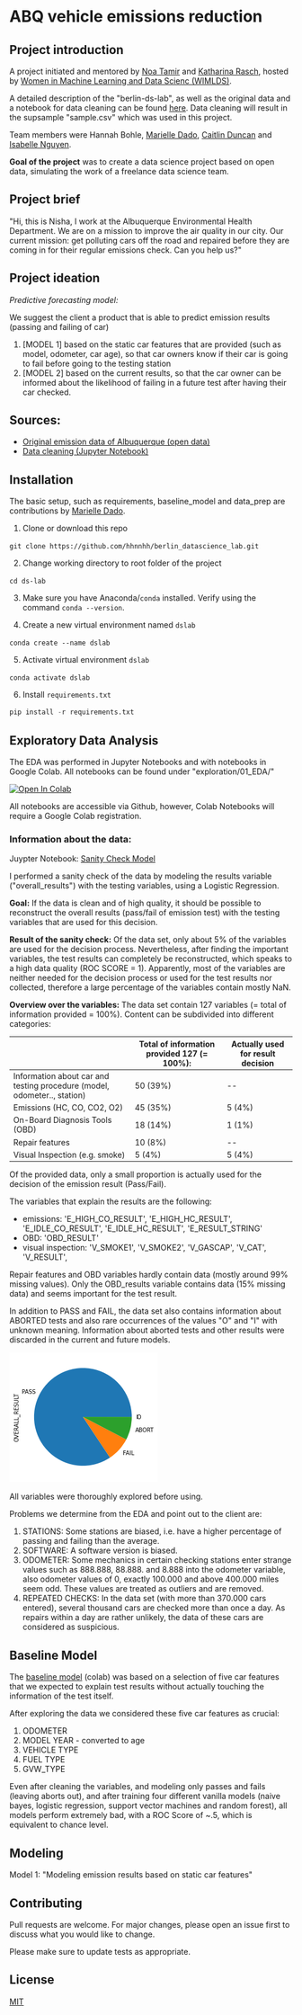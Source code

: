 # ABQ vehicle emissions reduction

## Project introduction

A project initiated and mentored by [Noa Tamir](https://github.com/noatamir) and [Katharina Rasch](https://github.com/krasch), hosted by [Women in Machine Learning and Data Scienc (WIMLDS)](https://github.com/wimlds/).

A detailed description of the "berlin-ds-lab", as well as the original data and a notebook for data cleaning  can be found [here](https://github.com/wimlds/berlin-ds-lab). Data cleaning will result in the supsample "sample.csv" which was used in this project. 

Team members were 
Hannah Bohle, [Marielle Dado](https://github.com/marielledado), [Caitlin Duncan](https://github.com/CaitDunc) and [Isabelle Nguyen](https://github.com/izzbizz/). 

**Goal of the project** was to create a data science project based on open data, simulating the work of a freelance data science team.

## Project brief

"Hi, this is Nisha, I work at the Albuquerque Environmental Health Department. We are on a mission to improve the air quality in our city. Our current mission: get polluting cars off the road and repaired before they are coming in for their regular emissions check. Can you help us?"

## Project ideation

_Predictive forecasting model:_

We suggest the client a product that is able to predict emission results (passing and failing of car)
1. [MODEL 1] based on the static car features that are provided (such as model, odometer, car age), so that car owners know if their car is going to fail before going to the testing station
1. [MODEL 2] based on the current results, so that the car owner can be informed about the likelihood of failing in a future test after having their car checked. 


## Sources:

* [Original emission data of Albuquerque (open data)](https://opendata.cabq.gov/dataset/vehicle-emissions)
* [Data cleaning (Jupyter Notebook)](https://github.com/wimlds/berlin-ds-lab/blob/master/projects/cars/cars_cleanup_and_sample.ipynb)




## Installation
The basic setup, such as requirements, baseline_model and data_prep are contributions by [Marielle Dado](https://github.com/marielledado).

1. Clone or download this repo

`git clone https://github.com/hhnnhh/berlin_datascience_lab.git`

2. Change working directory to root folder of the project

`cd ds-lab`

3. Make sure you have Anaconda/`conda` installed. Verify using the command `conda --version`.

4. Create a new virtual environment named `dslab`

`conda create --name dslab`

5. Activate virtual environment `dslab`

`conda activate dslab`

6. Install `requirements.txt`

```python
pip install -r requirements.txt
```

## Exploratory Data Analysis
The EDA was performed in Jupyter Notebooks and with notebooks in Google Colab. 
All notebooks can be found under "exploration/01_EDA/"

[![Open In Colab](https://colab.research.google.com/assets/colab-badge.svg)](https://colab.research.google.com/github/googlecolab/colabtools/blob/master/notebooks/colab-github-demo.ipynb)

All notebooks are accessible via Github, however, Colab Notebooks will require a Google Colab registration. 

### Information about the data:

Juypter Notebook: [Sanity Check Model](exploration/01_EDA/sanityCheck_dataQuality_reconstruct_overall-results.ipynb)

I performed a sanity check of the data by modeling the results variable ("overall_results") with the testing variables, using a Logistic Regression. 

**Goal:** If the data is clean and of high quality, it should be possible to reconstruct the overall results (pass/fail of emission test) with the testing variables that are used for this decision.

**Result of the sanity check:** Of the data set, only about 5% of the variables are used for the decision process. Nevertheless, after finding the important variables, the test results can completely be reconstructed, which speaks to a high data quality (ROC SCORE = 1). 
Apparently, most of the variables are neither needed for the decision process or used for the test results nor collected, therefore a large percentage of the variables contain mostly NaN. 

**Overview over the variables:** The data set contain 127 variables (= total of information provided = 100%). Content can be subdivided into different categories:

|  | Total of information provided 127 (= 100%):   | Actually used for result decision  |
|---|---|---|
| Information about car and testing procedure (model, odometer.., station)  | 50 (39%)  |  -- |
| Emissions (HC, CO, CO2, O2) | 45 (35%) | 5 (4%) |
|On-Board Diagnosis Tools (OBD) | 18 (14%) | 1 (1%) |
|Repair features  | 10 (8%) | --  |
| Visual Inspection (e.g. smoke)  | 5 (4%)  | 5 (4%)  |

Of the provided data, only a small proportion is actually used for the decision of the emission result (Pass/Fail). 

The variables that explain the results are the following: 
* emissions: 'E_HIGH_CO_RESULT', 'E_HIGH_HC_RESULT', 'E_IDLE_CO_RESULT', 'E_IDLE_HC_RESULT', 'E_RESULT_STRING'
* OBD: 'OBD_RESULT'
* visual inspection: 'V_SMOKE1', 'V_SMOKE2', 'V_GASCAP', 'V_CAT', 'V_RESULT', 

Repair features and OBD variables hardly contain data (mostly around 99% missing values). Only the OBD_results variable contains data (15% missing data) and seems important for the test result.

In addition to PASS and FAIL, the data set also contains information about ABORTED tests and also rare occurrences of the values "O" and "I" with unknown meaning. Information about aborted tests and other results were discarded in the current and future models. 

![Emission results](/figures/results_piechart.png)

All variables were thoroughly explored before using. 

Problems we determine from the EDA and point out to the client are:
1. STATIONS: Some stations are biased, i.e. have a higher percentage of passing and failing than the average. 
2. SOFTWARE: A software version is biased. 
3. ODOMETER: Some mechanics in certain checking stations enter strange values such as 888.888, 88.888. and 8.888 into the odometer variable, also odometer values of 0, exactly 100.000 and above 400.000 miles seem odd. These values are treated as outliers and are removed. 
4. REPEATED CHECKS: In the data set (with more than 370.000 cars entered), several thousand cars are checked more than once a day. As repairs within a day are rather unlikely, the data of these cars are considered as suspicious. 

## Baseline Model

The [baseline model](exploration/02_baseline_model/vanilla_baseline_4_static_car_features.ipynb) (colab) was based on a selection of five car features that we expected to explain test results without actually touching the information of the test itself.

After exploring the data we considered these five car features as crucial:

1. ODOMETER
1. MODEL YEAR - converted to age
1. VEHICLE TYPE
1. FUEL TYPE
1. GVW_TYPE

Even after cleaning the variables, and modeling only passes and fails (leaving aborts out), and after training four different vanilla models (naive bayes, logistic regression, support vector machines and random forest), all models perform extremely bad, with a ROC Score of ~.5, which is equivalent to chance level. 










## Modeling

Model 1: 
"Modeling emission results based on static car features"

## Contributing
Pull requests are welcome. For major changes, please open an issue first to discuss what you would like to change.

Please make sure to update tests as appropriate.

## License
[MIT](https://choosealicense.com/licenses/mit/)